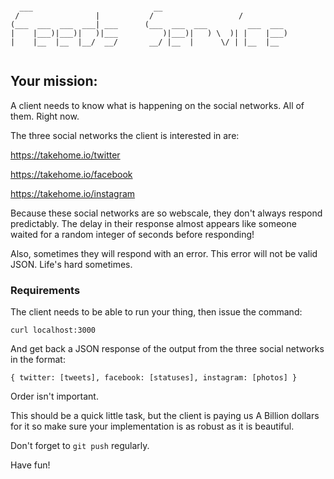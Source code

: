 ```text

  ___                           __
 /                 |           /                   /
(___  ___  ___  ___| ___      (___  ___  ___         ___  ___
|    |___)|___)|   )|___          )|___)|   ) \  )| |    |___)
|    |__  |__  |__/  __/       __/ |__  |      \/ | |__  |__


```

## Your mission:

A client needs to know what is happening on the social networks. All of them. Right now.

The three social networks the client is interested in are:

https://takehome.io/twitter

https://takehome.io/facebook

https://takehome.io/instagram

Because these social networks are so webscale, they don't always respond predictably. The delay in their response almost appears like someone waited for a random integer of seconds before responding!

Also, sometimes they will respond with an error. This error will not be valid JSON. Life's hard sometimes.


### Requirements
The client needs to be able to run your thing, then issue the command:

```
curl localhost:3000
```

And get back a JSON response of the output from the three social networks in the format:

```
{ twitter: [tweets], facebook: [statuses], instagram: [photos] }
```

Order isn't important.

This should be a quick little task, but the client is paying us A Billion dollars for it so make sure your implementation is as robust as it is beautiful.

Don't forget to `git push` regularly.

Have fun!
